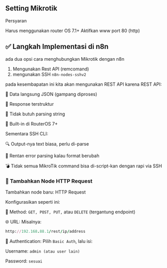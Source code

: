 ## Setting Mikrotik
Persyaran

Harus menggunakan router OS 7.1+
Aktifkan www port 80 (http)

## ✅ Langkah Implementasi di n8n
ada dua opsi cara menghubungkan Mikrotik dengan n8n
1. Mengunakan Rest API (remcomand)
2. mengunakan SSH `n8n-nodes-sshv2`

pada kesembapatan ini kita akan mengunakan REST API karena
REST API:

🔐 Data langsung JSON (gampang diproses)

💾 Response terstruktur

📡 Tidak butuh parsing string

🧱 Built-in di RouterOS 7+

Sementara SSH CLI:

🔍 Output-nya text biasa, perlu di-parse

🧨 Rentan error parsing kalau format berubah

💣 Tidak semua MikroTik command bisa di-script-kan dengan rapi via SSH

### 🔧 Tambahkan Node HTTP Request
Tambahkan node baru: HTTP Request

Konfigurasikan seperti ini:

🧩 Method:
`GET, POST, PUT,` atau `DELETE` (tergantung endpoint)

🌐 URL:
Misalnya:

```ruby
http://192.168.88.1/rest/ip/address
```

🔐 Authentication:
Pilih `Basic Auth`, lalu isi:

Username: `admin (atau user lain)`

Password: `sesuai`